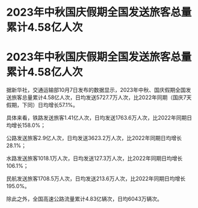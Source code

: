 # 2023年中秋国庆假期全国发送旅客总量累计4.58亿人次

# 2023年中秋国庆假期全国发送旅客总量累计4.58亿人次

据新华社，交通运输部10月7日发布的数据显示，2023年中秋、国庆假期全国发送旅客总量累计4.58亿人次，日均发送5727.7万人次，比2022年同期（国庆7天假期，下同）日均增长57.1%。

具体来看，铁路发送旅客1.41亿人次，日均发送1763.6万人次，比2022年同期日均增长158.0%；

公路发送旅客2.9亿人次，日均发送3623.2万人次，比2022年同期日均增长28.1%；

水路发送旅客1018.1万人次，日均发送127.3万人次，比2022年同期日均增长106.1%；

民航发送旅客1708.5万人次，日均发送213.6万人次，比2022年同期日均增长195.0%。

除此之外，全国高速公路流量累计4.83亿辆次，日均6043万辆次。

